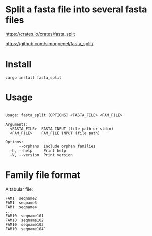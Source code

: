 # Split a fasta file into several fasta files

https://crates.io/crates/fasta_split

https://github.com/simonpenel/fasta_split/

# Install


`cargo install fasta_split`


# Usage

```

Usage: fasta_split [OPTIONS] <FASTA_FILE> <FAM_FILE>

Arguments:
  <FASTA_FILE>  FASTA INPUT (file path or stdin)
  <FAM_FILE>    FAM_FILE INPUT (file path)

Options:
      --orphans  Include orphan families
  -h, --help     Print help
  -V, --version  Print version
```


# Family file format

A tabular file:

```FAM1  seqname1
FAM1  seqname2
FAM1  seqname3
FAM1  seqname4
...
FAM10  seqname101
FAM10  seqname102
FAM10  seqname103
FAM10  seqname104`
```
